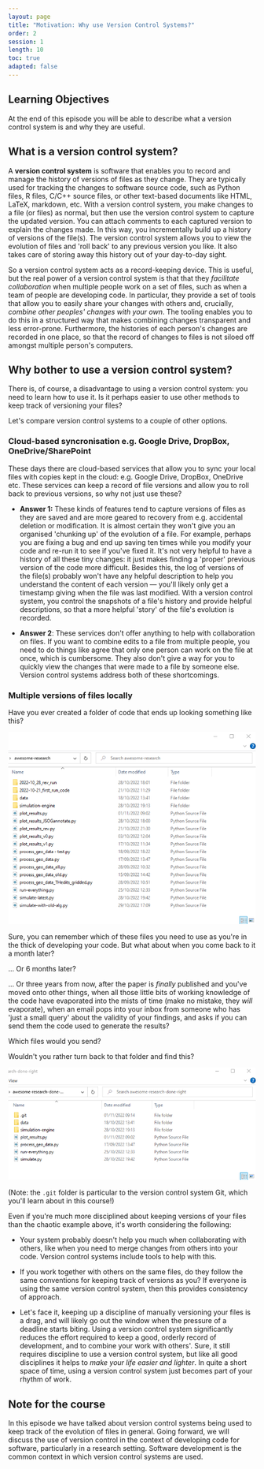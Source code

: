 ```yaml
---
layout: page
title: "Motivation: Why use Version Control Systems?"
order: 2
session: 1
length: 10
toc: true
adapted: false
---
```


## Learning Objectives

At the end of this episode you will be able to describe what a version control
system is and why they are useful.


## What is a version control system?

A **version control system** is software that enables you to
record and manage the history of versions of files as they change. They are
typically used for tracking the changes to software source code, such as Python
files, R files, C/C++ source files, or other text-based documents like HTML, LaTeX, markdown, etc.
With a version control system, you
make changes to a file (or files) as normal, but then use the version control
system to capture the updated version. You can attach comments to each captured
version to explain the changes made. In this way, you incrementally
build up a history of versions of the file(s). The version control system
allows you to view the evolution of files and 'roll back' to any previous
version you like. It also takes care of storing away this history out of your
day-to-day sight.

So a version control system acts as a record-keeping device. This is useful, but
the real power of a version control system is that that they
_facilitate collaboration_ when multiple
people work on a set of files, such as when a team of people are developing
code. In particular, they provide a set of
tools that allow you to easily share your changes with others and, crucially,
_combine other peoples' changes with your own_. The tooling enables you to do
this in a structured way that makes combining changes transparent
and less error-prone. Furthermore, the histories of each person's changes are
recorded in one place, so that the record of changes to files is not siloed
off amongst multiple person's computers.


## Why bother to use a version control system?

There is, of course, a disadvantage to using a version control system: you need
to learn how to use it. Is it perhaps easier to use other methods to keep track
of versioning your files?

Let's compare version control systems to a couple of other options.

### Cloud-based syncronisation e.g. Google Drive, DropBox, OneDrive/SharePoint

These days there are cloud-based services that allow you to sync your local
files with copies kept in the cloud: e.g. Google Drive, DropBox, OneDrive etc.
These services can keep a record of file versions and allow you to roll back to
previous versions, so why not just use these?

- **Answer 1:** These kinds of features tend to capture versions
  of files as they are saved and are more geared to recovery from e.g.
  accidental deletion or modification. It is almost certain they won't give you an
  organised 'chunking up' of the evolution of a file. For example, perhaps you
  are fixing a bug and end up saving ten times while
  you modify your code and re-run it to see if you've fixed it. It's not very
  helpful to have a history of all these tiny changes: it just makes finding a
  'proper' previous version of the code more difficult. Besides this, the
  log of versions of the file(s) probably won't have any helpful description to
  help you understand the content of each version — you'll likely only get
  a timestamp giving when the file was last modified. With a version control
  system, you control the snapshots of a file's history and provide helpful
  descriptions, so that a more helpful 'story' of the file's evolution is
  recorded.

- **Answer 2**: These services don't offer anything to help with collaboration
  on files. If you want to combine edits to a file from multiple people, you
  need to do things like agree that only one person can work on the file at
  once, which is cumbersome. They also don't give a way for you to quickly view the
  changes that were made to a file by someone else. Version control systems
  address both of these shortcomings.


### Multiple versions of files locally

Have you ever created a folder of code that ends up looking something like
this?

![Versioning software with chaotic file names](../images/folder-chaos.png)

Sure, you can remember which of these files you need to use as you're in the
thick of developing your code. But what about when you come back to it a
month later?

... Or 6 months later?

... Or three years from now, after the paper is _finally_ published and you've
moved onto other things, when all
those little bits of working knowledge of the code have evaporated into the
mists of time (make no mistake, they _will_ evaporate), when an email pops into
your inbox from someone who has 'just a
small query' about the validity of your findings, and asks if you can send them
the code used to generate the results?

Which files would you send?

Wouldn't you rather turn back to that folder and find this?

![A clean folder of software](../images/folder-calm.png)

(Note: the `.git` folder is particular to the version control system Git,
which you'll learn about in this course!)

Even if you're much more disciplined about keeping versions of your files than
the chaotic example above, it's worth considering the following:

* Your system probably doesn't help you much when collaborating with others, like
  when you need to merge changes from others into your code. Version control
  systems include tools to help with this.

* If you work together with others on the same files, do they follow the same
  conventions for keeping track of versions as you? If everyone is using the
  same version control system, then this provides consistency of approach.

* Let's face it, keeping up a discipline of manually versioning your files is a
  drag, and will likely go out the window when the pressure of a deadline starts
  biting. Using a version control system significantly reduces the effort
  required to keep a good, orderly record of development, and to combine your
  work with others'. Sure, it still requires discipline to use a version control system,
  but like all good disciplines it helps to _make your life easier and lighter_.
  In quite a short space of time, using a version control system just becomes
  part of your rhythm of work.


## Note for the course

In this episode we have talked about version control systems being used to
keep track of the evolution of files in general. Going forward, we will
discuss the use of version control in the context of developing code for
software, particularly in a research setting. Software development is the
common context in which version control systems are used.
